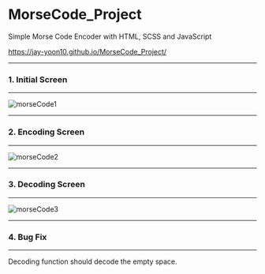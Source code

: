 # MorseCode_Project

Simple Morse Code Encoder with HTML, SCSS and JavaScript

https://jay-yoon10.github.io/MorseCode_Project/

***
### 1. Initial Screen
***
![morseCode1](https://user-images.githubusercontent.com/93105607/150765454-0b7ea23f-a49f-4cf6-bc64-2056c4e72bb1.JPG)

***
### 2. Encoding Screen
***
![morseCode2](https://user-images.githubusercontent.com/93105607/150765494-a9d7fe14-bdce-4548-ae14-9272c7c04f1b.JPG)

***
### 3. Decoding Screen
***
![morseCode3](https://user-images.githubusercontent.com/93105607/150765503-149a0b94-0d07-4c60-a564-2f605c67079f.JPG)

***
### 4. Bug Fix
***
Decoding function should decode the empty space.
